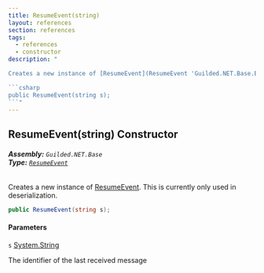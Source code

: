 ```yaml
---
title: ResumeEvent(string)
layout: references
section: references
tags:
  - references
  - constructor
description: "

Creates a new instance of [ResumeEvent](ResumeEvent 'Guilded.NET.Base.Events.ResumeEvent'). This is currently only used in deserialization.

```csharp
public ResumeEvent(string s);
```"
---
```


## ResumeEvent(string) Constructor
###### **Assembly:** `Guilded.NET.Base`<br/>**Type:** [`ResumeEvent`](ResumeEvent 'Guilded.NET.Base.Events.ResumeEvent')

Creates a new instance of [ResumeEvent](ResumeEvent 'Guilded.NET.Base.Events.ResumeEvent'). This is currently only used in deserialization.

```csharp
public ResumeEvent(string s);
```
#### Parameters

<a name='Guilded.NET.Base.Events.ResumeEvent.ResumeEvent(string).s'></a>

`s` [System.String](https://docs.microsoft.com/en-us/dotnet/api/System.String 'System.String')

The identifier of the last received message
